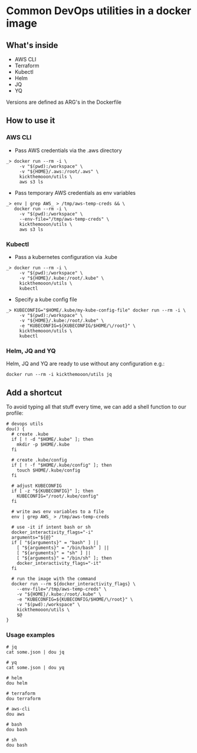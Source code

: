 # Common DevOps utilities in a docker image

## What's inside

- AWS CLI
- Terraform
- Kubectl
- Helm
- JQ
- YQ

Versions are defined as ARG's in the Dockerfile

## How to use it

### AWS CLI
- Pass AWS credentials via the .aws directory
```
_> docker run --rm -i \
     -v "$(pwd):/workspace" \
     -v "${HOME}/.aws:/root/.aws" \
     kickthemooon/utils \
     aws s3 ls
```
- Pass temporary AWS credentials as env variables
```
_> env | grep AWS_ > /tmp/aws-temp-creds && \
   docker run --rm -i \
     -v "$(pwd):/workspace" \
     --env-file="/tmp/aws-temp-creds" \
     kickthemooon/utils \
     aws s3 ls 
```

### Kubectl
- Pass a kubernetes configuration via .kube
```
_> docker run --rm -i \
     -v "$(pwd):/workspace" \
     -v "${HOME}/.kube:/root/.kube" \
     kickthemooon/utils \
     kubectl
```
- Specify a kube config file
```
_> KUBECONFIG="$HOME/.kube/my-kube-config-file" docker run --rm -i \
     -v "$(pwd):/workspace" \
     -v "${HOME}/.kube:/root/.kube" \
     -e "KUBECONFIG=${KUBECONFIG/$HOME/\/root}" \
     kickthemooon/utils \
     kubectl
```

### Helm, JQ and YQ
Helm, JQ and YQ are ready to use without any configuration e.g.:
```
docker run --rm -i kickthemooon/utils jq
```

## Add a shortcut
To avoid typing all that stuff every time, we can add a shell function to our profile:
```
# devops utils
dou() {
  # create .kube 
  if [ ! -d "$HOME/.kube" ]; then
    mkdir -p $HOME/.kube
  fi
  
  # create .kube/config
  if [ ! -f "$HOME/.kube/config" ]; then
    touch $HOME/.kube/config
  fi
  
  # adjust KUBECONFIG
  if [ -z "${KUBECONFIG}" ]; then
    KUBECONFIG="/root/.kube/config"
  fi
  
  # write aws env variables to a file
  env | grep AWS_ > /tmp/aws-temp-creds 

  # use -it if intent bash or sh
  docker_interactivity_flags="-i"
  arguments="${@}"
  if [ "${arguments}" = "bash" ] ||
    [ "${arguments}" = "/bin/bash" ] ||
    [ "${arguments}" = "sh" ] ||
    [ "${arguments}" = "/bin/sh" ]; then
    docker_interactivity_flags="-it"  
  fi
  
  # run the image with the command
  docker run --rm ${docker_interactivity_flags} \
    --env-file="/tmp/aws-temp-creds" \
    -v "${HOME}/.kube:/root/.kube" \
    -e "KUBECONFIG=${KUBECONFIG/$HOME/\/root}" \
    -v "$(pwd):/workspace" \
    kickthemooon/utils \
    $@
}

```

### Usage examples
```
# jq
cat some.json | dou jq

# yq
cat some.json | dou yq

# helm
dou helm

# terraform
dou terraform

# aws-cli
dou aws

# bash
dou bash

# sh
dou bash
```
